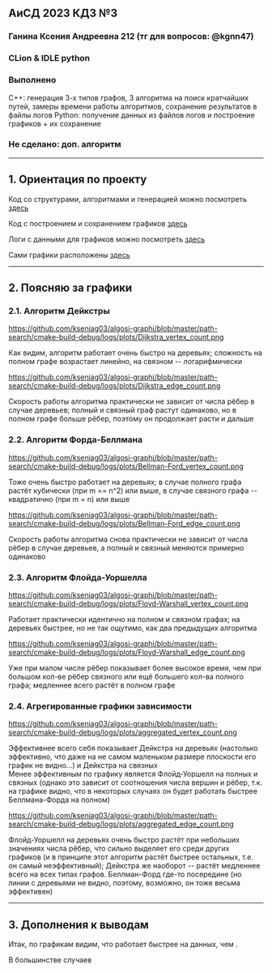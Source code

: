 ##  АиСД 2023 КДЗ №3

### Ганина Ксения Андреевна 212 (тг для вопросов: @kgnn47)
### CLion & IDLE python
### Выполнено
С++: генерация 3-х типов графов, 3 алгоритма на поиск кратчайших путей, замеры времени работы алгоритмов, сохранение результатов в файлы логов
Python: получение данных из файлов логов и построение графиков + их сохранение
### Не сделано: доп. алгоритм
________________________

## 1. Ориентация по проекту

Код со структурами, алгоритмами и генерацией можно посмотреть [здесь](https://github.com/kseniag03/algosi-graphi/blob/master/path-search/main.cpp)

Код с построением и сохранением графиков [здесь](https://github.com/kseniag03/algosi-graphi/blob/master/path-search/plots-gen-save.py)

Логи с данными для графиков можно посмотреть [здесь](https://github.com/kseniag03/algosi-graphi/tree/master/path-search/cmake-build-debug/logs)

Сами графики расположены [здесь](https://github.com/kseniag03/algosi-graphi/tree/master/path-search/cmake-build-debug/logs/plots)
________________________

## 2. Поясняю за графики <br>

### 2.1. Алгоритм Дейкстры

https://github.com/kseniag03/algosi-graphi/blob/master/path-search/cmake-build-debug/logs/plots/Dijkstra_vertex_count.png

Как видим, алгоритм работает очень быстро на деревьях; сложность на полном графе возрастает линейно, на связном -- логарифмически

https://github.com/kseniag03/algosi-graphi/blob/master/path-search/cmake-build-debug/logs/plots/Dijkstra_edge_count.png

Скорость работы алгоритма практически не зависит от числа рёбер в случае деревьев; полный и связный граф растут одинаково, но в полном графе больше рёбер, поэтому он продолжает расти и дальше

### 2.2. Алгоритм Форда-Беллмана

https://github.com/kseniag03/algosi-graphi/blob/master/path-search/cmake-build-debug/logs/plots/Bellman-Ford_vertex_count.png

Тоже очень быстро работает на деревьях; в случае полного графа растёт кубически (при m == n^2) или выше, в случае связного графа -- квадратично (при m = n) или выше

https://github.com/kseniag03/algosi-graphi/blob/master/path-search/cmake-build-debug/logs/plots/Bellman-Ford_edge_count.png

Скорость работы алгоритма снова практически не зависит от числа рёбер в случае деревьев, а полный и связный меняются примерно одинаково

### 2.3. Алгоритм Флойда-Уоршелла

https://github.com/kseniag03/algosi-graphi/blob/master/path-search/cmake-build-debug/logs/plots/Floyd-Warshall_vertex_count.png

Работает практически идентично на полном и связном графах; на деревьях быстрее, но не так ощутимо, как два предыдущих алгоритма

https://github.com/kseniag03/algosi-graphi/blob/master/path-search/cmake-build-debug/logs/plots/Floyd-Warshall_edge_count.png

Уже при малом числе рёбер показывает более высокое время, чем при большом кол-ве рёбер связного или ещё большего кол-ва полного графа; медленнее всего растёт в полном графе

### 2.4. Агрегированные графики зависимости

https://github.com/kseniag03/algosi-graphi/blob/master/path-search/cmake-build-debug/logs/plots/aggregated_vertex_count.png

Эффективнее всего себя показывает Дейкстра на деревьях (настолько эффективно, что даже на не самом маленьком размере плоскости его график не видно...) и Дейкстра на связных <br> Менее эффективным по графику является Флойд-Уоршелл на полных и связных (однако это зависит от соотношения числа вершин и рёбер, т.к. на графике видно, что в некоторых случаях он будет работать быстрее Беллмана-Форда на полном)

https://github.com/kseniag03/algosi-graphi/blob/master/path-search/cmake-build-debug/logs/plots/aggregated_edge_count.png

Флойд-Уоршелл на деревьях очень быстро растёт при небольших значениях числа рёбер, что сильно выделяет его среди других графиков (и в принципе этот алгоритм растёт быстрее остальных, т.е. он самый неэффективный); Дейкстра же наоборот -- растёт медленнее всего на всех типах графов. Беллман-Форд где-то посередине (но линии с деревьями не видно, поэтому, возможно, он тоже весьма эффективен)
________________________

## 3. Дополнения к выводам

Итак, по графикам видим, что  работает быстрее на  данных, чем . <br>

В большинстве случаев 

